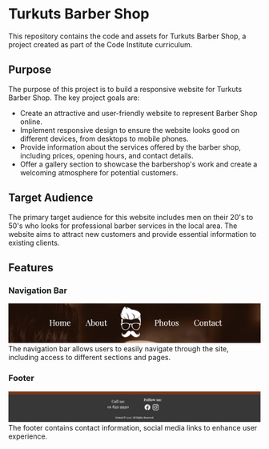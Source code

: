 # Turkuts Barber Shop

This repository contains the code and assets for Turkuts Barber Shop, a project created as part of the Code Institute curriculum.

## Purpose

The purpose of this project is to build a responsive website for Turkuts Barber Shop. The key project goals are:

- Create an attractive and user-friendly website to represent Barber Shop online.
- Implement responsive design to ensure the website looks good on different devices, from desktops to mobile phones.
- Provide information about the services offered by the barber shop, including prices, opening hours, and contact details.
- Offer a gallery section to showcase the barbershop's work and create a welcoming atmosphere for potential customers.

## Target Audience

The primary target audience for this website includes men on their 20's to 50's who looks for professional barber services in the local area. The website aims to attract new customers and provide essential information to existing clients.

## Features

### Navigation Bar

![Navigation Bar](/screenshots/nav-bar.png)
The navigation bar allows users to easily navigate through the site, including access to different sections and pages.

### Footer

![Footer](/screenshots/footer.png)
The footer contains contact information, social media links to enhance user experience.
